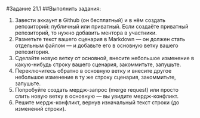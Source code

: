 #Задание 21.1
##Выполнить задания:
1. Завести аккаунт в Github (он бесплатный) и в нём создать репозиторий: публичный или приватный. Если создаёте приватный репозиторий, то нужно добавить ментора в участники.
2. Разметьте текст вашего сценария в Markdown — он должен стать отдельным файлом — и добавьте его в основную ветку вашего репозитория.
3. Сделайте новую ветку от основной, внесите небольшое изменение в какую-нибудь строку вашего сценария, закоммитьте, запушьте.
4. Переключитесь обратно в основную ветку и внесите другое небольшое изменение в ту же строку сценария, закоммитьте, запушьте.
5. Попробуйте создать мердж-запрос (merge request) или просто слить новую ветку в основную — вы увидите мердж-конфликт.
6. Решите мердж-конфликт, вернув изначальный текст строки (до изменений строки).
